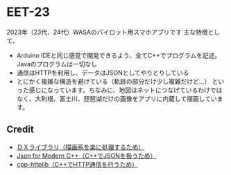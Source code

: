 # EET-23

2023年（23代、24代）WASAのパイロット用スマホアプリです
主な特徴として、
* Arduino IDEと同じ感覚で開発できるよう、全てC++でプログラムを記述。Javaのプログラムは一切なし
* 通信はHTTPを利用し、データはJSONとしてやりとりしている
* とにかく複雑な構造を避けている（軌跡の部分だけ少し複雑だけど...）
といった感じになっています。ちなみに、地図はネットにつなげているわけではなく、大利根、富士川、琵琶湖だけの画像をアプリに内蔵して描画しています。

## Credit
* [ＤＸライブラリ（描画系を楽に処理するため）](https://dxlib.xsrv.jp/index.html)
* [Json for Modern C++（C++でJSONを扱うため）](https://github.com/nlohmann/json)
* [cpp-httplib（C++でHTTP通信を行うため）](https://github.com/yhirose/cpp-httplib)